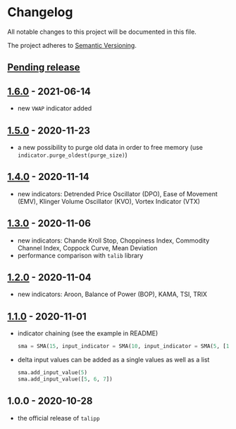 # Changelog

All notable changes to this project will be documented in this file.

The project adheres to [Semantic Versioning](https://semver.org/spec/v2.0.0.html).

## [Pending release]

## [1.6.0] - 2021-06-14

- new `VWAP` indicator added

## [1.5.0] - 2020-11-23

- a new possibility to purge old data in order to free memory (use `indicator.purge_oldest(purge_size)`)

## [1.4.0] - 2020-11-14

- new indicators: Detrended Price Oscillator (DPO), Ease of Movement (EMV), Klinger Volume Oscillator (KVO), Vortex Indicator (VTX) 

## [1.3.0] - 2020-11-06

- new indicators: Chande Kroll Stop, Choppiness Index, Commodity Channel Index, Coppock Curve, Mean Deviation
- performance comparison with `talib` library

## [1.2.0] - 2020-11-04

- new indicators: Aroon, Balance of Power (BOP), KAMA, TSI, TRIX

## [1.1.0] - 2020-11-01

- indicator chaining (see the example in README)

  ```python
  sma = SMA(15, input_indicator = SMA(10, input_indicator = SMA(5, [1, 2, 3, ...])))
  ```

- delta input values can be added as a single values as well as a list

  ```python
  sma.add_input_value(5)
  sma.add_input_value([5, 6, 7])
  ```

## 1.0.0 - 2020-10-28

- the official release of `talipp`

[Pending release]: https://github.com/nardew/talipp/compare/1.6.0...HEAD
[1.6.0]: https://github.com/nardew/talipp/compare/1.5.0...1.6.0
[1.5.0]: https://github.com/nardew/talipp/compare/1.4.0...1.5.0
[1.4.0]: https://github.com/nardew/talipp/compare/1.3.0...1.4.0
[1.3.0]: https://github.com/nardew/talipp/compare/1.2.0...1.3.0
[1.2.0]: https://github.com/nardew/talipp/compare/1.1.0...1.2.0
[1.1.0]: https://github.com/nardew/talipp/compare/1.0.0...1.1.0